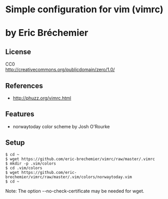 # Simple configuration for vim (vimrc) #
# by Eric Bréchemier #

## License ##

CC0  
http://creativecommons.org/publicdomain/zero/1.0/

## References ##

* http://phuzz.org/vimrc.html

## Features ##

* norwaytoday color scheme by Josh O'Rourke

## Setup ##

    $ cd ~
    $ wget https://github.com/eric-brechemier/vimrc/raw/master/.vimrc
    $ mkdir -p .vim/colors
    $ cd .vim/colors
    $ wget https://github.com/eric-brechemier/vimrc/raw/master/.vim/colors/norwaytoday.vim
    $ cd ~

Note:
The option --no-check-certificate may be needed for wget.
